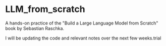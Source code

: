 # LLM_from_scratch
A hands-on practice of the "Build a Large Language Model from Scratch" book by Sebastian Raschka.

I will be updating the code and relevant notes over the next few weeks.trial